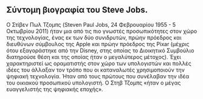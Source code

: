## Σύντομη βιογραφία του Steve Jobs.

Ο Στίβεν Πωλ Τζομπς (Steven Paul Jobs, 24 Φεβρουαρίου 1955 - 5 Οκτωβρίου 2011) ήταν μια από τις πιο γνωστές προσωπικότητες στον χώρο της τεχνολογίας, ένας εκ των δύο συνιδρυτών, πρώην πρόεδρος και διευθύνων σύμβουλος της Apple και πρώην πρόεδρος της Pixar (μέχρις ότου εξαγοράστηκε από την Disney, στης οποίας το Διοικητικό Συμβούλιο διατηρούσε θέση και της οποίας ήταν ο μεγαλύτερος μέτοχος). Έχει χαρακτηριστεί ως οραματιστής στον χώρο των υπολογιστών και πολλές ιδέες του άλλαξαν τον τρόπο που οι καταναλωτές χρησιμοποιούν την ψηφιακή τεχνολογία. Ήταν από τους πρώτους που συνέλαβαν την ιδέα του οικιακού προσωπικού υπολογιστή. Ο Στηβ Τζομπς «ήταν ο μέγας ευαγγελιστής της ψηφιακής εποχής».
